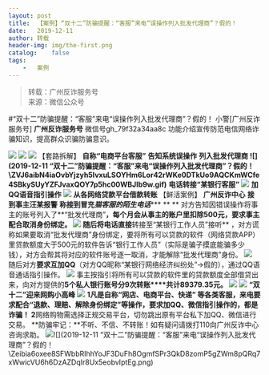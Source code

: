 ```yaml
---
layout:	post
title:	【案例】“双十二”防骗提醒：“客服”来电“误操作列入批发代理商”？假的！
date:	2019-12-11
author:	转载
header-img:	img/the-first.png
catalog:	false
tags:
	-	案例
---
```


<blockquote><p>转载：广州反诈服务号<br>
来源：微信公众号</p></blockquote>

#“双十二”防骗提醒：“客服”来电“误操作列入批发代理商”？假的！
小警[广州反诈服务号]
**广州反诈服务号**
微信号gh_79f32a34aa8c
功能介绍宣传防范电信网络诈骗知识，提高群众识骗防骗意识。

![]({{site.baseurl}}/postimg/Zeibia6oxee8QP5m0QVIFRIhMBFCM7eaFn3MR8HtpibiaNF3d1hevbyNDXNBKmP4ic2juCCL82ptJUlf1ZCGOezaTRA.gif)
![]({{site.baseurl}}/postimg/Zeibia6oxee8R2BOqj3ZBVgPodeibhlunrKiaYnuyJeb7mgFmAN3tQBlt5JYh4TPg8b9iaUlzdNIZsR60ic91Gia6ffhg.jpeg)
![]({{site.baseurl}}/postimg/Zeibia6oxee8QZ0LOThUVJmTre1jAYngXYSFvicd4jvcFBsO3mncrOyrx0IH9Z1EDZ4rQhDzKFbrs1FjednpwQdiag.jpeg)
【套路拆解】
**自称“****电商平台客服****”**
**告知系统误操作**
**列入批发代理商**
**![](2019-12-11
“双十二”防骗提醒：“客服”来电“误操作列入批发代理商”？假的！\\ZVJ6aibN4iaOvbYjzyh5IvxuLSOYHm6Lor42rWKe0DTkUo9AQCKmWCfe4SBkySUyYZFJvaxQOY7p5hc00WBJIb9w.gif)**
**电话****转接****“****某银行客服****”**
![]({{site.baseurl}}/postimg/ZVJ6aibN4iaOvbYjzyh5IvxuLSOYHm6Lor42rWKe0DTkUo9AQCKmWCfe4SBkySUyYZFJvaxQOY7p5hc00WBJIb9w.gif)
**加QQ语音指引操作**
![]({{site.baseurl}}/postimg/ZVJ6aibN4iaOvbYjzyh5IvxuLSOYHm6Lor42rWKe0DTkUo9AQCKmWCfe4SBkySUyYZFJvaxQOY7p5hc00WBJIb9w.gif)
**从各网络贷款平台借款转账**
【鲜活案例】
**广州反诈中心**
**接到事主汪某报警**
**称接到冒充*猫客服的陌生电话******
**
**
对方告知因错误操作将事主的账号列入了**“批发代理商”**，每个月会从事主的账户里扣除500元，**要求事主配合取消身份绑定。**
![]({{site.baseurl}}/postimg/Zeibia6oxee8QZ0LOThUVJmTre1jAYngXYS7TxlVpkqPBoNVR6AWFolYIZ6ffTeux85NBHENdoGhkJGc3Q0rnjPA.gif)
随后将电话直接**转接至“某银行工作人员”接听**
，对方谎称如果要取消“批发代理商”身份绑定，要将所有可以贷款的软件（网络贷款APP）里贷款额度大于500元的软件告诉“银行工作人员”（实际是骗子摸底能骗多少钱），对方会帮其将对应的软件账号逐一取消，才能解除“批发代理商”身份。
![]({{site.baseurl}}/postimg/Zeibia6oxee8QZ0LOThUVJmTre1jAYngXYLic7GtRiczNxaqUylKH3z0MES6GNAq2ws0JTXL8NKcHWX6H0MrGmqMFQ.jpeg)
随后对方**要求互加QQ**（对方QQ昵称“某银行网络经济纠纷处”→假的），通过QQ语音通话指引操作。
![]({{site.baseurl}}/postimg/Zeibia6oxee8QZ0LOThUVJmTre1jAYngXYnC6tO4RibaD7IdiaDA7iaGLf4lJINg5nQGfS57hs4PlgSK7ZJpz1eNRQQ.gif)
事主按指引将所有可以贷款的软件里的贷款额度全部借贷出来，向对方提供的**5个私人银行账号分9次转账****共计89379.35元。**
![]({{site.baseurl}}/postimg/Zeibia6oxee8QZ0LOThUVJmTre1jAYngXY3vYjkUUDvSOonYl1r3SvdQOLibc4K0aR2NqkFItESI4UD66pCjsSLJw.jpeg)
![]({{site.baseurl}}/postimg/ibAL8vkpAicpc0nNvibicNNmwicxrssVhbUgzMibQL0c4klibJ3vLHhPeSMe6NoNGVHjvP3nXs6LhtibicQjpOFqMMS324Q.gif)
**“双十二”迎来网购小高峰**
![]({{site.baseurl}}/postimg/Zeibia6oxee8S6qu4xA4WzqwPLzEtoF3C2VWxiaJQh9qNhmFcGicogqqo28h2RFia2uEZA0DmDSiaqcynBj0DgibWpmxQ.png)
**1******凡是自称“网店、电商平台、快递”
等各类客服，来电要求配合“退款、理赔、解除身份绑定”等操作，要求加QQ、微信指引操作的，都是诈骗！
**2******网络购物需选择正规交易平台，切勿跳出原有平台私下加QQ、微信进行交易。
**防骗牢记：**不听、不信、不转账！如有疑问请拨打110向广州反诈中心咨询求助。
![]({{site.baseurl}}/postimg/Zeibia6oxee8QP5m0QVIFRIhMBFCM7eaFn4r7ufSm0Ma5I0nRV6UDCALV3ePbShFzvxNkzrzuyReS6j0iape39Q9w.png)![](2019-12-11
“双十二”防骗提醒：“客服”来电“误操作列入批发代理商”？假的！\\Zeibia6oxee8SFWbbRIhhYoJF3DuFh8OgmfSPr3QkD8zomP5gZWm8pQRq7xWwicVU6h6DzAZDqIr8Ux5eobvIptEg.png)
